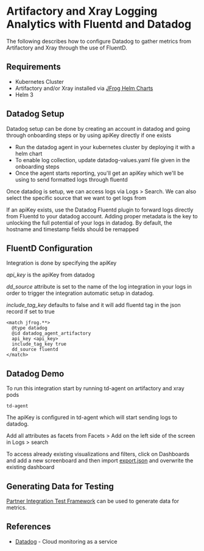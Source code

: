 # Artifactory and Xray Logging Analytics with Fluentd and Datadog

The following describes how to configure Datadog to gather metrics from Artifactory and Xray through the use of FluentD.

## Requirements

* Kubernetes Cluster
* Artifactory and/or Xray installed via [JFrog Helm Charts](https://github.com/jfrog/charts)
* Helm 3

## Datadog Setup

Datadog setup can be done by creating an account in datadog and going through onboarding steps or by using apiKey directly if one exists

* Run the datadog agent in your kubernetes cluster by deploying it with a helm chart
* To enable log collection, update datadog-values.yaml file given in the onboarding steps
* Once the agent starts reporting, you'll get an apiKey which we'll be using to send formatted logs through fluentd

Once datadog is setup, we can access logs via Logs > Search. We can also select the specific source that we want to get logs from

If an apiKey exists, use the Datadog Fluentd plugin to forward logs directly from Fluentd to your datadog account. 
Adding proper metadata is the key to unlocking the full potential of your logs in datadog. By default, the hostname and timestamp fields should be remapped

## FluentD Configuration

Integration is done by specifying the apiKey

_api_key_ is the apiKey from datadog

_dd_source_ attribute is set to the name of the log integration in your logs in order to trigger the integration automatic setup in datadog.

_include_tag_key_ defaults to false and it will add fluentd tag in the json record if set to true

```
<match jfrog.**>
  @type datadog
  @id datadog_agent_artifactory
  api_key <api_key>
  include_tag_key true
  dd_source fluentd
</match>
```

## Datadog Demo

To run this integration start by running td-agent on artifactory and xray pods

``` 
td-agent
```

The apiKey is configured in td-agent which will start sending logs to datadog. 

Add all attributes as facets from Facets > Add on the left side of the screen in Logs > search

To access already existing visualizations and filters, click on Dashboards and add a new screenboard and then import [export.json](https://github.com/jfrog/log-analytics/blob/master/datadog/export.json) and overwrite the existing dashboard

## Generating Data for Testing
[Partner Integration Test Framework](https://github.com/jfrog/partner-integration-tests) can be used to generate data for metrics.

## References
* [Datadog](https://docs.datadoghq.com/getting_started/) - Cloud monitoring as a service